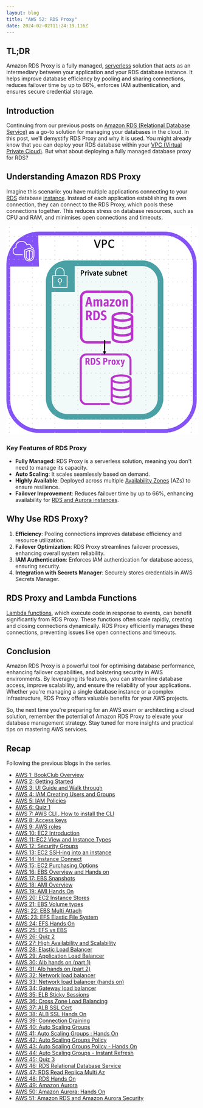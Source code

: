 ```yaml
---
layout: blog
title: "AWS 52: RDS Proxy"
date: 2024-02-02T11:24:19.116Z
---
```


## TL;DR

Amazon RDS Proxy is a fully managed, [serverless](https://aws.amazon.com/serverless/) solution that acts as an intermediary between your application and your RDS database instance. It helps improve database efficiency by pooling and sharing connections, reduces failover time by up to 66%, enforces IAM authentication, and ensures secure credential storage.

## Introduction

Continuing from our previous posts on [Amazon RDS (Relational Database Service)](https://magicishaqblog.netlify.app/2023-12-22-aws-46-RDS/) as a go-to solution for managing your databases in the cloud. In this post, we'll demystify RDS Proxy and why it is used.
You might already know that you can deploy your RDS database within your [VPC (Virtual Private Cloud)](https://docs.aws.amazon.com/vpc/latest/userguide/what-is-amazon-vpc.html). But what about deploying a fully managed database proxy for RDS?

## Understanding Amazon RDS Proxy

Imagine this scenario: you have multiple applications connecting to your [RDS](https://magicishaqblog.netlify.app/2023-12-22-aws-46-RDS/) database [instance](https://magicishaqblog.netlify.app/2023-02-24-aws-10-EC2/#instance). Instead of each application establishing its own connection, they can connect to the RDS Proxy, which pools these connections together. This reduces stress on database resources, such as CPU and RAM, and minimises open connections and timeouts.

![diagram of aws rds proxy](/blog/src/images/52/52-1.png)

### Key Features of RDS Proxy

- **Fully Managed**: RDS Proxy is a serverless solution, meaning you don't need to manage its capacity.
- **Auto Scaling**: It scales seamlessly based on demand.
- **Highly Available**: Deployed across multiple [Availability Zones](https://magicishaqblog.netlify.app/2023-01-23-aws-2-getting-started/#regions) (AZs) to ensure resilience.
- **Failover Improvement**: Reduces failover time by up to 66%, enhancing availability for [RDS and Aurora instances](https://magicishaqblog.netlify.app/2023-01-12-aws-49-Amazon-Aurora/).

## Why Use RDS Proxy?

1. **Efficiency**: Pooling connections improves database efficiency and resource utilization.
2. **Failover Optimization**: RDS Proxy streamlines failover processes, enhancing overall system reliability.
3. **IAM Authentication**: Enforces IAM authentication for database access, ensuring security.
4. **Integration with Secrets Manager**: Securely stores credentials in AWS Secrets Manager.

## RDS Proxy and Lambda Functions

[Lambda functions](https://aws.amazon.com/pm/lambda/?gclid=Cj0KCQiAwvKtBhDrARIsAJj-kThX5RmGaGJj48WK34-BP-RwX9YFurrWCCzl0RRYE5ZxPyB_R4853b8aAuFLEALw_wcB&trk=27324d1f-ee08-40b9-8e7b-5ac228e2fecc&sc_channel=ps&ef_id=Cj0KCQiAwvKtBhDrARIsAJj-kThX5RmGaGJj48WK34-BP-RwX9YFurrWCCzl0RRYE5ZxPyB_R4853b8aAuFLEALw_wcB:G:s&s_kwcid=AL!4422!3!651612449951!e!!g!!amazon%20aws%20lambda!19836376234!148728884764), which execute code in response to events, can benefit significantly from RDS Proxy. These functions often scale rapidly, creating and closing connections dynamically. RDS Proxy efficiently manages these connections, preventing issues like open connections and timeouts.

## Conclusion

Amazon RDS Proxy is a powerful tool for optimising database performance, enhancing failover capabilities, and bolstering security in AWS environments. By leveraging its features, you can streamline database access, improve scalability, and ensure the reliability of your applications. Whether you're managing a single database instance or a complex infrastructure, RDS Proxy offers valuable benefits for your AWS projects.

So, the next time you're preparing for an AWS exam or architecting a cloud solution, remember the potential of Amazon RDS Proxy to elevate your database management strategy. Stay tuned for more insights and practical tips on mastering AWS services.

## Recap

Following the previous blogs in the series.

- [AWS 1: BookClub Overview](https://magicishaqblog.netlify.app/aws/)
- [AWS 2: Getting Started](https://magicishaqblog.netlify.app/2023-01-23-aws-2-getting-started/)
- [AWS 3: UI Guide and Walk through](https://magicishaqblog.netlify.app/2023-01-27-aws-3-UI-guide-and-walkthrough)
- [AWS 4: IAM Creating Users and Groups](https://magicishaqblog.netlify.app/2023-01-28-aws-4-IAM)
- [AWS 5: IAM Policies](https://magicishaqblog.netlify.app/2023-02-03-aws-5-IAM-polices)
- [AWS 6: Quiz 1 ](https://magicishaqblog.netlify.app/aws-quiz-one)
- [AWS 7: AWS CLI , How to install the CLI](https://magicishaqblog.netlify.app/2023-10-03-aws-7-cli)
- [AWS 8: Access keys](https://magicishaqblog.netlify.app/2023-10-03-aws-8-access-keys)
- [AWS 9: AWS roles](https://magicishaqblog.netlify.app/2023-02-17-aws-9-roles)
- [AWS 10: EC2 Introduction](https://magicishaqblog.netlify.app/2023-02-24-aws-10-EC2/)
- [AWS 11: EC2 View and Instance Types](https://magicishaqblog.netlify.app/2023-03-03-aws-11-EC2-View-and-instance-types)
- [AWS 12: Security Groups](https://magicishaqblog.netlify.app/2023-03-10-aws-12-security-groups)
- [AWS 13: EC2 SSH-ing into an instance](https://magicishaqblog.netlify.app/2023-03-17-aws-13-ssh)
- [AWS 14: Instance Connect](https://magicishaqblog.netlify.app/2023-03-24-aws-14-instance-connect)
- [AWS 15: EC2 Purchasing Options](https://magicishaqblog.netlify.app/2023-03-31-aws-15-EC2-purchasing-options)
- [AWS 16: EBS Overview and Hands on](https://magicishaqblog.netlify.app/2023-04-14-aws-16-EBS-Overview-and-Hands-On)
- [AWS 17: EBS Snapshots](https://magicishaqblog.netlify.app/2023-04-21-aws-17-ebs-snapshots)
- [AWS 18: AMI Overview](https://magicishaqblog.netlify.app/2023-04-28-aws-18-ami)
- [AWS 19: AMI Hands On](https://magicishaqblog.netlify.app/2023-06-02-aws-19-AMI-Hands-On)
- [AWS 20: EC2 Instance Stores](https://magicishaqblog.netlify.app/2023-06-09-aws-20-EC2-Instance-Store)
- [AWS 21: EBS Volume types](https://magicishaqblog.netlify.app/2023-06-16-aws-21-EBS-volume-types)
- [AWS: 22: EBS Multi Attach](https://magicishaqblog.netlify.app/2023-06-23-aws-22-EBS-Multi-Attach)
- [AWS: 23: EFS Elastic File System](https://magicishaqblog.netlify.app/2023-06-30-aws-23-EFS-Elastic-File-System)
- [AWS 24: EFS Hands On](https://magicishasblog.netlify.app/2023-07-07-aws-24-EFS-Hands-On)
- [AWS 25: EFS vs EBS](https://magicishasblog.netlify.app/2023-07-14-aws-25-EFS-vs-EBS)
- [AWS 26: Quiz 2](https://magicishaqblog.netlify.app/quiz-2/2023-07-21-aws-26-quiz-2/)
- [AWS 27: High Availability and Scalability ](https://magicishaqblog.netlify.app/section6/2023-07-28-high_availability_and_scalability/)
- [AWS 28: Elastic Load Balancer](https://magicishaqblog.netlify.app/ElasticLoadBalancing/2023-08-11-aws-28-elastic-load-balancing/)
- [AWS 29: Application Load Balancer](https://magicishaqblog.netlify.app/ApplicationLoadBalancer/2023-08-18-aws-29-applicaton-load-balancer/)
- [AWS 30: Alb hands on (part 1)](https://magicishaqblog.netlify.app/ApplicationLoadBalancer/2023-08-25-aws-30-alb-hands-on/)
- [AWS 31: Alb hands on (part 2)](https://magicishaqblog.netlify.app/ApplicationLoadBalancer/2023-09-01-aws-31-more-on-alb/)
- [AWS 32: Network load balancer](https://magicishaqblog.netlify.app/NLB/2023-09-09-aws-32-network-load-balancer/)
- [AWS 33: Network load balancer (hands on)](https://magicishaqblog.netlify.app/NLB/2023-09-15-aws-33-network-load-balancer-hands-on/)
- [AWS 34: Gateway load balancer](https://magicishaqblog.netlify.app/GatewayLoadBalancer/2023-09-22-aws-34-gateway-load-balancer/)
- [AWS 35: ELB Sticky Sessions](https://magicishaqblog.netlify.app/ElasticLoadBalancing/2022-09-29-aws-35-ELB-Sticky-sessions/)
- [AWS 36: Cross Zone Load Balancing](https://magicishaqblog.netlify.app/CrossZoneLoadBalancing/2023-10-06-aws-36-cross-zone-load-balancing/)
- [AWS 37: ALB SSL Cert](https://magicishaqblog.netlify.app/ElasticLoadBalancing/2023-10-13-aws-37-ALB-SSL-Cert/)
- [AWS 38: ALB SSL Hands On](https://magicishaqblog.netlify.app/ElasticLoadBalancing/2023-10-20-aws-38-ALB-SSL-Hands-On/)
- [AWS 39: Connection Draining](https://magicishaqblog.netlify.app/2023-27-10-aws-39-connection-draining/)
- [AWS 40: Auto Scaling Groups](https://magicishaqblog.netlify.app/2023-11-10-aws-40-Auto-Scaling-Groups/)
- [AWS 41: Auto Scaling Groups : Hands On](https://magicishaqblog.netlify.app/2023-11-17-aws-41-auto-scaling-groups-hands-on/)
- [AWS 42: Auto Scaling Groups Policy](https://magicishaqblog.netlify.app/2023-11-24-aws-42-Auto-Scaling-Groups-Policy/)
- [AWS 43: Auto Scaling Groups Policy - Hands On](https://magicishaqblog.netlify.app/2023-12-01-aws-43-auto-scaling-groups-hands-on/)
- [AWS 44: Auto Scaling Groups - Instant Refresh](https://magicishaqblog.netlify.app/2023-12-08-aws-44-auto-scaling-groups-instant-refresh/)
- [AWS 45: Quiz 3](https://magicishaqblog.netlify.app/quiz-3/2023-12-15-aws-45-quiz-3/)
- [AWS 46: RDS Relational Database Service](https://magicishaqblog.netlify.app/2023-12-22-aws-46-RDS/)
- [AWS 47: RDS Read Replica Multi Az](https://magicishaqblog.netlify.app/2023-29-12-aws-47-RDS-read-replica-Multi-Az/)
- [AWS 48: RDS Hands On](https://magicishaqblog.netlify.app/2023-05-01-aws-48-RDS-Hands-On/)
- [AWS 49: Amazon Aurora](https://magicishaqblog.netlify.app/2023-01-12-aws-49-Amazon-Aurora/)
- [AWS 50: Amazon Aurora: Hands On](https://magicishaqblog.netlify.app/2024-01-19-aws-50-Amazon-Aurora-hands-on/)
- [AWS 51: Amazon RDS and Amazon Aurora Security](https://magicishaqblog.netlify.app/2024-01-26-aws-51-Amazon-RDS-and-Amazon-Aurora-Security/)
